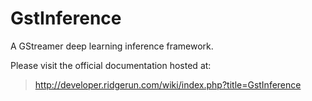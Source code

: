 # GstInference

A GStreamer deep learning inference framework.

Please visit the official documentation hosted at:
> http://developer.ridgerun.com/wiki/index.php?title=GstInference
